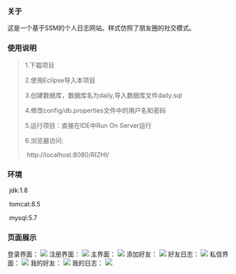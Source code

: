 ### 关于

这是一个基于SSM的个人日志网站。样式仿照了朋友圈的社交模式。

### 使用说明

> 1.下载项目
>
> 2.使用Eclipse导入本项目
>
> 3.创建数据库，数据库名为daily,导入数据库文件daily.sql
>
> 4.修改config/db.properties文件中的用户名和密码
>
> 5.运行项目：直接在IDE中Run On Server运行
>
> 6.浏览器访问:
>
> ​		http://localhost:8080/RIZHI/

### 环境

​		jdk:1.8

​		tomcat:8.5

​		mysql:5.7

### 页面展示

登录界面：
![](http://github.com/PBlithe/PersonLog/raw/master/img/login.jpg)
注册界面：
![](http://github.com/PBlithe/PersonLog/raw/master/img/register.jpg)
主界面：
![](http://github.com/PBlithe/PersonLog/raw/master/img/home.jpg)
添加好友：
![](http://github.com/PBlithe/PersonLog/raw/master/img/addfriend.jpg)
好友日志：
![](http://github.com/PBlithe/PersonLog/raw/master/img/friendjournal.jpg)
私信界面：
![](http://github.com/PBlithe/PersonLog/raw/master/img/letter.jpg)
我的好友：
![](http://github.com/PBlithe/PersonLog/raw/master/img/myfriends.jpg)
我的日志：
![](http://github.com/PBlithe/PersonLog/raw/master/img/myjournal.jpg)
